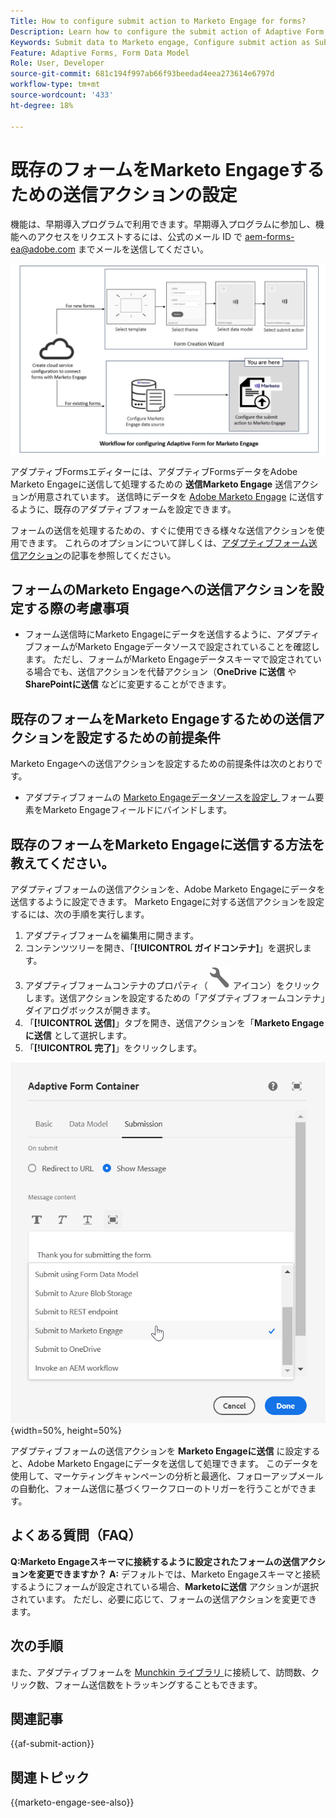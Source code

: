```yaml
---
Title: How to configure submit action to Marketo Engage for forms?
Description: Learn how to configure the submit action of Adaptive Form to send data to Marketo Engage.
Keywords: Submit data to Marketo engage, Configure submit action as Submit to Marketo Engage
Feature: Adaptive Forms, Form Data Model
Role: User, Developer
source-git-commit: 681c194f997ab66f93beedad4eea273614e6797d
workflow-type: tm+mt
source-wordcount: '433'
ht-degree: 18%

---
```



# 既存のフォームをMarketo Engageするための送信アクションの設定

<span class="preview">機能は、早期導入プログラムで利用できます。早期導入プログラムに参加し、機能へのアクセスをリクエストするには、公式のメール ID で aem-forms-ea@adobe.com までメールを送信してください。</span>

![ワークフロー](/help/forms/assets/workflow-marketo-3.png)

アダプティブFormsエディターには、アダプティブFormsデータをAdobe Marketo Engageに送信して処理するための **送信Marketo Engage** 送信アクションが用意されています。 送信時にデータを [Adobe Marketo Engage](https://experienceleague.adobe.com/en/docs/marketo/using/home) に送信するように、既存のアダプティブフォームを設定できます。

フォームの送信を処理するための、すぐに使用できる様々な送信アクションを使用できます。 これらのオプションについて詳しくは、[アダプティブフォーム送信アクション](/help/forms/configure-submit-actions-core-components.md)の記事を参照してください。

## フォームのMarketo Engageへの送信アクションを設定する際の考慮事項

* フォーム送信時にMarketo Engageにデータを送信するように、アダプティブフォームがMarketo Engageデータソースで設定されていることを確認します。 ただし、フォームがMarketo Engageデータスキーマで設定されている場合でも、送信アクションを代替アクション（**OneDrive に送信** や **SharePointに送信** などに変更することができます。

## 既存のフォームをMarketo Engageするための送信アクションを設定するための前提条件

Marketo Engageへの送信アクションを設定するための前提条件は次のとおりです。

* アダプティブフォームの [Marketo Engageデータソースを設定し ](/help/forms/use-marketo-engage-data-source-in-form.md) フォーム要素をMarketo Engageフィールドにバインドします。

## 既存のフォームをMarketo Engageに送信する方法を教えてください。

アダプティブフォームの送信アクションを、Adobe Marketo Engageにデータを送信するように設定できます。 Marketo Engageに対する送信アクションを設定するには、次の手順を実行します。

1. アダプティブフォームを編集用に開きます。
1. コンテンツツリーを開き、「**[!UICONTROL ガイドコンテナ]**」を選択します。
1. アダプティブフォームコンテナのプロパティ（![アダプティブフォームコンテナのプロパティ](/help/forms/assets/configure-icon.svg) アイコン）をクリックします。送信アクションを設定するための「アダプティブフォームコンテナ」ダイアログボックスが開きます。
1. 「**[!UICONTROL 送信]**」タブを開き、送信アクションを「**Marketo Engageに送信** として選択します。
1. 「**[!UICONTROL 完了]**」をクリックします。

![Marketo送信操作 ](/help/forms/assets/marketo-engage-submit-action.png){width=50%, height=50%}


アダプティブフォームの送信アクションを **Marketo Engageに送信** に設定すると、Adobe Marketo Engageにデータを送信して処理できます。 このデータを使用して、マーケティングキャンペーンの分析と最適化、フォローアップメールの自動化、フォーム送信に基づくワークフローのトリガーを行うことができます。

## よくある質問（FAQ）

**Q:Marketo Engageスキーマに接続するように設定されたフォームの送信アクションを変更できますか？**
**A:** デフォルトでは、Marketo Engageスキーマと接続するようにフォームが設定されている場合、**Marketoに送信** アクションが選択されています。 ただし、必要に応じて、フォームの送信アクションを変更できます。

## 次の手順

また、アダプティブフォームを [Munchkin ライブラリ ](https://experienceleague.adobe.com/en/docs/marketo/using/product-docs/administration/setup/munchkin) に接続して、訪問数、クリック数、フォーム送信数をトラッキングすることもできます。

## 関連記事

{{af-submit-action}}

## 関連トピック

{{marketo-engage-see-also}}
